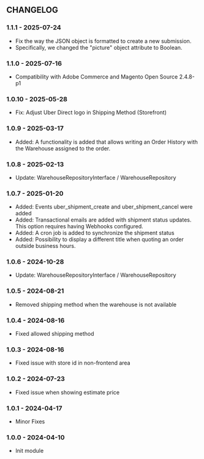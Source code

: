 CHANGELOG
---------

### 1.1.1 - 2025-07-24
* Fix the way the JSON object is formatted to create a new submission. 
* Specifically, we changed the "picture" object attribute to Boolean.

### 1.1.0 - 2025-07-16
* Compatibility with Adobe Commerce and Magento Open Source 2.4.8-p1

### 1.0.10 - 2025-05-28
- Fix: Adjust Uber Direct logo in Shipping Method (Storefront)

### 1.0.9 - 2025-03-17
- Added: A functionality is added that allows writing an Order History with the Warehouse assigned to the order.

### 1.0.8 - 2025-02-13
- Update: WarehouseRepositoryInterface / WarehouseRepository

### 1.0.7 - 2025-01-20
- Added: Events uber_shipment_create and uber_shipment_cancel were added
- Added: Transactional emails are added with shipment status updates. This option requires having Webhooks configured.
- Added: A cron job is added to synchronize the shipment status
- Added: Possibility to display a different title when quoting an order outside business hours.

### 1.0.6 - 2024-10-28
- Update: WarehouseRepositoryInterface / WarehouseRepository

### 1.0.5 - 2024-08-21
- Removed shipping method when the warehouse is not available

### 1.0.4 - 2024-08-16
- Fixed allowed shipping method

### 1.0.3 - 2024-08-16
- Fixed issue with store id in non-frontend area

### 1.0.2 - 2024-07-23
- Fixed issue when showing estimate price

### 1.0.1 - 2024-04-17
- Minor Fixes

### 1.0.0 - 2024-04-10
- Init module

